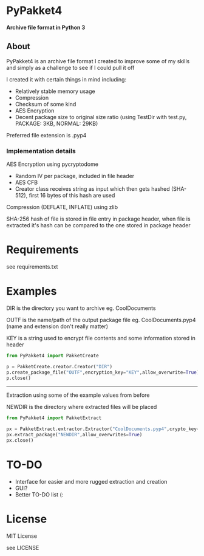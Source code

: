 # PyPakket4
**Archive file format in Python 3**

## About

PyPakket4 is an archive file format I created to improve some of my skills and simply as a challenge to see if I could pull it off

I created it with certain things in mind including:
 - Relatively stable memory usage
 - Compression
 - Checksum of some kind
 - AES Encryption
 - Decent package size to original size ratio (using TestDir with test.py, PACKAGE: 3KB, NORMAL: 29KB)
 
 Preferred file extension is .pyp4
 
 ### Implementation details
 
 AES Encryption using pycryptodome
  - Random IV per package, included in file header
  - AES CFB
  - Creator class receives string as input which then gets hashed (SHA-512), first 16 bytes of this hash are used
 
 Compression (DEFLATE, INFLATE) using zlib
 
 SHA-256 hash of file is stored in file entry in package header, when file is extracted it's hash can be compared to the one stored in package header
 
 # Requirements
 see requirements.txt
 
 # Examples
 
DIR is the directory you want to archive eg. CoolDocuments

OUTF is the name/path of the output package file eg. CoolDocuments.pyp4 (name and extension don't really matter)

KEY is a string used to encrypt file contents and some information stored in header
```python
from PyPakket4 import PakketCreate

p = PakketCreate.creator.Creator("DIR")
p.create_package_file("OUTF",encryption_key="KEY",allow_overwrite=True)
p.close()
```
----
Extraction using some of the example values from before

NEWDIR is the directory where extracted files will be placed
```python
from PyPakket4 import PakketExtract

px = PakketExtract.extractor.Extractor("CoolDocuments.pyp4",crypto_key="KEY")
px.extract_package("NEWDIR",allow_overwrites=True)
px.close()
```

 
 # TO-DO
 - Interface for easier and more rugged extraction and creation
 - GUI?
 - Better TO-DO list (:
 
 # License
 MIT License
 
 see LICENSE
